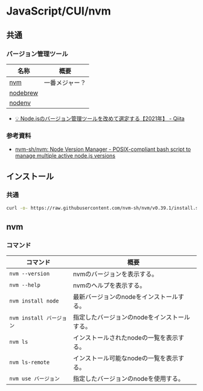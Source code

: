 # JavaScript/CUI/nvm

## 共通

### バージョン管理ツール

| 名称                                             | 概要           |
| ------------------------------------------------ | -------------- |
| [nvm](https://github.com/nvm-sh/nvm)             | 一番メジャー？ |
| [nodebrew](https://github.com/hokaccha/nodebrew) |                |
| [nodenv](https://github.com/nodenv/nodenv)       |                |

- [💡 Node.jsのバージョン管理ツールを改めて選定する【2021年】 - Qiita](https://qiita.com/heppokofrontend/items/5c4cc738c5239f4afe02)

### 参考資料

- [nvm-sh/nvm: Node Version Manager - POSIX-compliant bash script to manage multiple active node.js versions](https://github.com/nvm-sh/nvm)

## インストール

### 共通

```bash
curl -o- https://raw.githubusercontent.com/nvm-sh/nvm/v0.39.1/install.sh | bash
```

## nvm

### コマンド

| コマンド                 | 概要                                         |
| ------------------------ | -------------------------------------------- |
| `nvm --version`          | nvmのバージョンを表示する。                  |
| `nvm --help`             | nvmのヘルプを表示する。                      |
| `nvm install node`       | 最新バージョンのnodeをインストールする。     |
| `nvm install バージョン` | 指定したバージョンのnodeをインストールする。 |
| `nvm ls`                 | インストールされたnodeの一覧を表示する。     |
| `nvm ls-remote`          | インストール可能なnodeの一覧を表示する。     |
| `nvm use バージョン`     | 指定したバージョンのnodeを使用する。         |

